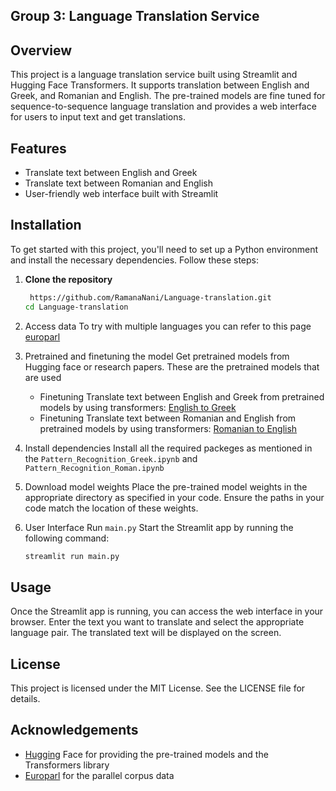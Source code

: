 ## Group 3: Language Translation Service
## Overview

This project is a language translation service built using Streamlit and Hugging Face Transformers. It supports translation between English and Greek, and Romanian and English. The pre-trained models are fine tuned for sequence-to-sequence language translation and provides a web interface for users to input text and get translations.

## Features

- Translate text between English and Greek
- Translate text between Romanian and English
- User-friendly web interface built with Streamlit

## Installation

To get started with this project, you'll need to set up a Python environment and install the necessary dependencies. Follow these steps:

1. **Clone the repository**

   ```bash
    https://github.com/RamanaNani/Language-translation.git
   cd Language-translation

2. Access data
   To try with multiple languages you can refer to this page [europarl](https://www.statmt.org/europarl/v10/training/)

3. Pretrained and finetuning the model
   Get pretrained models from Hugging face or research papers. These are the pretrained models that are used
   * Finetuning Translate text between English and Greek from pretrained models by using transformers: [English to Greek](https://huggingface.co/Helsinki-NLP/opus-mt-en-el)
   * Finetuning Translate text between Romanian and English from pretrained models by using transformers: [Romanian to English](https://huggingface.co/BlackKakapo/opus-mt-ro-en)

4. Install dependencies
   Install all the required packeges as mentioned in the `Pattern_Recognition_Greek.ipynb` and `Pattern_Recognition_Roman.ipynb`

5. Download model weights
   Place the pre-trained model weights in the appropriate directory as specified in your code. Ensure the paths in your code match the location of these weights.

6. User Interface
   Run `main.py` Start the Streamlit app by running the following command:
   ``` bash
   streamlit run main.py

## Usage

   Once the Streamlit app is running, you can access the web interface in your browser. Enter the text you want to translate and select the appropriate language pair. The translated text will be displayed on the screen.

## License

   This project is licensed under the MIT License. See the LICENSE file for details.

## Acknowledgements

   * [Hugging](https://huggingface.co/) Face for providing the pre-trained models and the Transformers library
   * [Europarl](https://www.statmt.org/europarl/v10/training/) for the parallel corpus data


   
